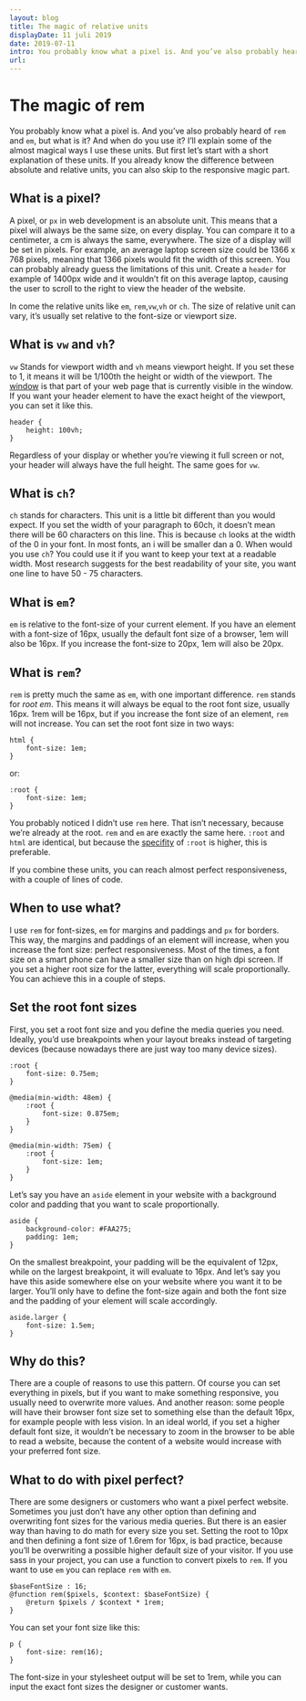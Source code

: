 ```yaml
---
layout: blog
title: The magic of relative units
displayDate: 11 juli 2019
date: 2019-07-11
intro: You probably know what a pixel is. And you’ve also probably heard of `rem` and `em`, but what is it? And when do you use it? I’ll explain some of the almost magical ways I use these units.  But first let’s start with a short explanation of these units. If you already know the difference between absolute and relative units, you can also skip to the responsive magic part.
url:
---
```

# The magic of rem
You probably know what a pixel is. And you’ve also probably heard of `rem` and `em`, but what is it? And when do you use it? I’ll explain some of the almost magical ways I use these units.  But first let’s start with a short explanation of these units. If you already know the difference between absolute and relative units, you can also skip to the responsive magic part.

## What is a pixel?
A pixel, or `px` in web development is an absolute unit. This means that a pixel will always be the same size, on every display. You can compare it to a centimeter, a cm is always the same, everywhere. The size of a display will be set in pixels. For example, an average laptop screen size could be 1366 x 768 pixels, meaning that 1366 pixels would fit the width of this screen. You can probably already guess the limitations of this unit. Create a `header` for example of 1400px wide and it wouldn’t fit on this average laptop, causing the user to scroll to the right to view the header of the website.

In come the relative units like `em`, `rem`,`vw`,`vh` or `ch`. The size of relative unit can vary, it’s usually set relative to the font-size or viewport size. 

## What is `vw` and `vh`?
`vw` Stands for viewport width and `vh` means viewport height. If you set these to 1, it means it will be 1/100th the height or width of the viewport. The [window](https://developer.mozilla.org/en-US/docs/Glossary/viewport) is that part of your web page that is currently visible in the window. If you want your header element to have the exact height of the viewport, you can set it like this.
```
header { 
	height: 100vh; 
}
```
Regardless of your display or whether you’re viewing it full screen or not, your header will always have the full height. The same goes for `vw`.

## What is `ch`?
`ch` stands for characters. This unit is a little bit different than you would expect. If you set the width of your paragraph to 60ch, it doesn’t mean there will be 60 characters on this line. This is because `ch` looks at the width of the 0 in your font. In most fonts, an i will be smaller dan a 0. When would you use `ch`? You could use it if you want to keep your text at a readable width. Most research suggests for the best readability of your site, you want one line to have 50 - 75 characters. 

## What is `em`?
`em` is relative to the font-size of your current element. If you have an element with a font-size of 16px, usually the default font size of a browser, 1em will also be 16px. If you increase the font-size to 20px, 1em will also be 20px.

## What is `rem`?
`rem` is pretty much the same as `em`, with one important difference. `rem`  stands for *root em*. This means it will always be equal to the root font size, usually 16px. 1rem will be 16px, but if you increase the font size of an element, `rem` will not increase. You can set the root font size in two ways:
```
html {
	font-size: 1em;
}
```
or:
```
:root {
	font-size: 1em;
}
```
You probably noticed I didn’t use `rem` here. That isn’t necessary, because we’re already at the root. `rem` and `em` are exactly the same here.
`:root` and `html` are identical, but because the [specifity](https://developer.mozilla.org/en-US/docs/Web/CSS/Specificity) of `:root` is higher, this is preferable. 

If you combine these units, you can reach almost perfect responsiveness, with a couple of lines of code.

## When to use what?
I use `rem` for font-sizes, `em` for margins and paddings and `px` for borders. This way, the margins and paddings of an element will increase, when you increase the font size: perfect responsiveness. Most of the times, a font size on a smart phone can have a smaller size than on high dpi screen. If you set a higher root size for the latter, everything will scale proportionally. You can achieve this in a couple of steps.

## Set the root font sizes
First, you set a root font size and you define the media queries you need. Ideally, you’d use breakpoints when your layout breaks instead of targeting devices (because nowadays there are just way too many device sizes).

```
:root {
	font-size: 0.75em;
}

@media(min-width: 48em) {
	:root {
		font-size: 0.875em;
	}
}

@media(min-width: 75em) {
	:root {
		font-size: 1em;
	}
}
```
Let’s say you have an `aside` element in your website with a background color and padding that you want to scale proportionally. 
```
aside {
	background-color: #FAA275;
	padding: 1em;
}
```
On the smallest breakpoint, your padding will be the equivalent of 12px, while on the largest breakpoint, it will evaluate to 16px. 
And let’s say you have this aside somewhere else on your website where you want it to be larger. You’ll only have to define the font-size again and both the font size and the padding of your element will scale accordingly.
```
aside.larger {
	font-size: 1.5em;
}
```

## Why do this?
There are a couple of reasons to use this pattern. Of course you can set everything in pixels, but if you want to make something responsive, you usually need to overwrite more values. And another reason: some people will have their browser font size set to something else than the default 16px, for example people with less vision. In an ideal world, if you set a higher default font size, it wouldn’t be necessary to zoom in the browser to be able to read a website, because the content  of a website would increase with your preferred font size.

## What to do with pixel perfect?
There are some designers or customers who want a pixel perfect website. Sometimes you just don’t have any other option than defining and overwriting font sizes for the various media queries. But there is an easier way than having to do math for every size you set. Setting the root to 10px and then defining a font size of 1.6rem for 16px, is bad practice, because you’ll be overwriting a possible higher default size of your visitor. 
If you use sass in your project, you can use a function to convert pixels to `rem`. If you want to use `em` you can replace `rem` with `em`.
```
$baseFontSize : 16;
@function rem($pixels, $context: $baseFontSize) {
	@return $pixels / $context * 1rem;
}
```
You can set your font size like this:
```
p {
	font-size: rem(16);
}
```
The font-size in your stylesheet output will be set to 1rem, while you can input the exact font sizes the designer or customer wants. 